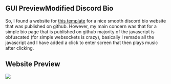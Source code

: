 ## GUI PreviewModified Discord Bio
So, I found a website for [this template](https://github.com/theosanct0s/discord.bio) for a nice smooth discord bio website that was published on github. However, my main concern was that for a simple bio page that is published on github majority of the javascript is obfuscated (for simple websockets is crazy), basically I remade all the javascript and I have added a click to enter screen that then plays music after clicking.

## Website Preview
<img src="https://r2.e-z.host/2319035a-e3c7-432d-9413-f474d133b997/twe7oi5z.png" />
